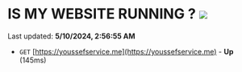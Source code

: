 # IS MY WEBSITE RUNNING ? [![](https://img.shields.io/static/v1?label=Sponsor&message=%E2%9D%A4&logo=GitHub&color=%23fe8e86)](https://github.com/sponsors/<username>)

Last updated: **5/10/2024, 2:56:55 AM**

- `GET` [https://youssefservice.me](https://youssefservice.me) - **Up** (145ms)
